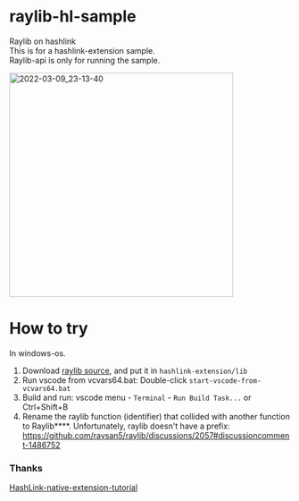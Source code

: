 # raylib-hl-sample
Raylib on hashlink  
This is for a hashlink-extension sample.  
Raylib-api is only for running the sample.  

<img width="401" alt="2022-03-09_23-13-40" src="https://user-images.githubusercontent.com/35370168/157459050-692ef1f3-13e9-4c7c-a076-3a56964f6c57.png">

# How to try
In windows-os.

1. Download [raylib source](https://github.com/raysan5/raylib), and put it in `hashlink-extension/lib`
1. Run vscode from vcvars64.bat: Double-click `start-vscode-from-vcvars64.bat`
1. Build and run: vscode menu - `Terminal` - `Run Build Task...` or Ctrl+Shift+B
1. Rename the raylib function (identifier) that collided with another function to Raylib****.
Unfortunately, raylib doesn't have a prefix: https://github.com/raysan5/raylib/discussions/2057#discussioncomment-1486752

### Thanks
[HashLink-native-extension-tutorial](https://github.com/HaxeFoundation/hashlink/wiki/HashLink-native-extension-tutorial)